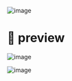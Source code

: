 ![image](https://github.com/user-attachments/assets/fe6d873e-a76c-484c-8313-d63a0b3d6c2d)

# 🍚 preview

![image](https://github.com/user-attachments/assets/83b48e5e-2910-4f76-a330-7aad878196c1)

![image](https://github.com/user-attachments/assets/af8421af-741e-4050-bf0f-86eed8c3a27a)
